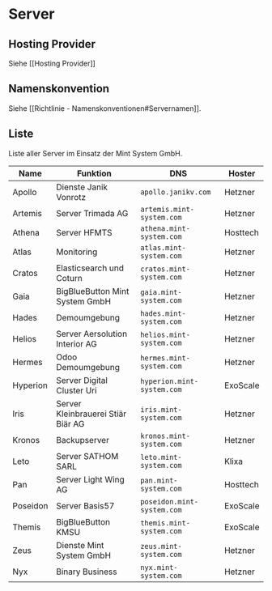 # Server

## Hosting Provider

Siehe [[Hosting Provider]]

## Namenskonvention

Siehe [[Richtlinie - Namenskonventionen#Servernamen]].

## Liste

Liste aller Server im Einsatz der Mint System GmbH.

| Name     | Funktion                           | DNS                        | Hoster   |
| -------- | ---------------------------------- | -------------------------- | -------- |
| Apollo   | Dienste Janik Vonrotz              | `apollo.janikv.com`        | Hetzner  |
| Artemis  | Server Trimada AG                  | `artemis.mint-system.com`  | Hetzner  |
| Athena   | Server HFMTS                       | `athena.mint-system.com`   | Hosttech |
| Atlas    | Monitoring                         | `atlas.mint-system.com`    | Hetzner  |
| Cratos   | Elasticsearch und Coturn           | `cratos.mint-system.com`   | Hetzner  |
| Gaia     | BigBlueButton Mint System GmbH     | `gaia.mint-system.com`     | Hetzner  |
| Hades    | Demoumgebung                       | `hades.mint-system.com`    | Hetzner  |
| Helios   | Server Aersolution Interior AG     | `helios.mint-system.com`   | Hetzner  |
| Hermes   | Odoo Demoumgebung                  | `hermes.mint-system.com`   | Hetzner  |
| Hyperion | Server Digital Cluster Uri         | `hyperion.mint-system.com` | ExoScale |
| Iris     | Server Kleinbrauerei Stiär Biär AG | `iris.mint-system.com`     | Hetzner  |
| Kronos   | Backupserver                       | `kronos.mint-system.com`   | Hetzner  |
| Leto     | Server SATHOM SARL                 | `leto.mint-system.com`     | Klixa    |
| Pan      | Server Light Wing AG               | `pan.mint-system.com`      | Hosttech |
| Poseidon | Server Basis57                     | `poseidon.mint-system.com` | ExoScale |
| Themis   | BigBlueButton KMSU                 | `themis.mint-system.com`   | ExoScale |
| Zeus     | Dienste Mint System GmbH           | `zeus.mint-system.com`     | Hetzner  |
| Nyx      | Binary Business                    | `nyx.mint-system.com`      | Hetzner  |
